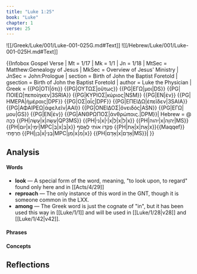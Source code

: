 ```yaml
---
title: "Luke 1:25"
book: "Luke"
chapter: 1
verse: 25
---
```

![[/Greek/Luke/001/Luke-001-025G.md#Text]]
![[/Hebrew/Luke/001/Luke-001-025H.md#Text]]

{{Infobox Gospel Verse |
  Mt = 1/17 |
  Mk = 1/1 |
  Jn = 1/18 |
  MtSec = Matthew:Genealogy of Jesus |
  MkSec = Overview of Jesus' Ministry |
  JnSec = John:Prologue |
  section = Birth of John the Baptist Foretold |
  gsection = Birth of John the Baptist Foretold |
  author = Luke the Physician |
  Greek = {{PG|ΟΤΙ|ὅτι}} {{PG|ΟΥΤΩΣ|οὕτως}} {{PG|ΕΓΩ|μοι|DS}} {{PG|ΠΟΙΕΩ|πεποίηκεν|3SRIA}} {{PG|ΚΥΡΙΟΣ|κύριος|NSM}} {{PG|ΕΝ|ἐν}} {{PG|ΗΜΕΡΑ|ἡμέραις|DPF}} {{PG|ΟΣ|αἷς|DPF}} {{PG|ΕΠΕΙΔΩ|ἐπεῖδεν|3SAIA}} {{PG|ΑΦΑΙΡΕΩ|ἀφελεῖν|AAI}} {{PG|ΟΝΕΙΔΟΣ|ὄνειδός|ASN}} {{PG|ΕΓΩ|μου|GS}} {{PG|ΕΝ|ἐν}} {{PG|ΑΝΘΡΩΠΟΣ|ἀνθρώποις.|DPM}}|
  Hebrew = @
כָּכָה
{{PH|עָשָׂה|x|עָשָׂה|QP3MS}} {{PH|ני|x|י|x|לְ|x|לִ|x}} {{PH|יהוה|x|יְהוָה|MS}} {{PH|יום|x|ימֵי|MPC|בְּ|x|בִּ|x}}
פָקְדוֹ
אוֹתִי
לֶאֱסֹף
{{PH|אֵת|x|אֶת|x}}{{Maqqef}}
חֶרְפָּתִי
{{PH|בֵּן|x|בְּנֵי|MPC|מִן|x|מִ|x}} {{PH|אָדָם|x|אָדָם|MS}}׃|
}}

## Analysis

#### Words
- **look** — A special form of the word, meaning, "to look upon, to regard" found only here and in [[Acts/4/29]]
- **reproach** — The only instance of this word in the GNT, though it is someone common in the LXX.
- **among** — The Greek word is just the cognate of "in", but it has been used this way in [[Luke/1/1]] and will be used in [[Luke/1/28|v28]] and [[Luke/1/42|v42]].

#### Phrases

#### Concepts

## Reflections
